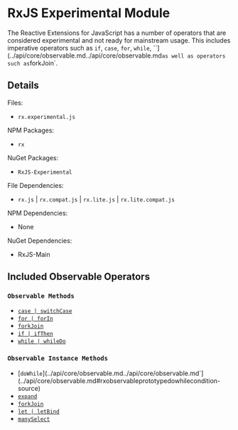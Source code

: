 # RxJS Experimental Module #

The Reactive Extensions for JavaScript has a number of operators that are considered experimental and not ready for mainstream usage.  This includes imperative operators such as `if`, `case`, `for`, `while`, ``](../api/core/observable.md../api/core/observable.md` as well as operators such as `forkJoin`.

## Details ##

Files:
- `rx.experimental.js`

NPM Packages:
- `rx`

NuGet Packages:
- `RxJS-Experimental`

File Dependencies:
- `rx.js` | `rx.compat.js` | `rx.lite.js` | `rx.lite.compat.js`

NPM Dependencies:
- None

NuGet Dependencies:
- RxJS-Main

## Included Observable Operators ##

### `Observable Methods`
- [`case | switchCase`](../api/core/observable.md#rxobservablecaseselector-sources-elsesourcescheduler)
- [`for | forIn`](../api/core/observable.md#rxobservableforsources-resultselector)
- [`forkJoin`](../api/core/observable.md#rxobservableforkjoinargs)
- [`if | ifThen`](../api/core/observable.md#rxobservableifcondition-thensource-elsesource)
- [`while | whileDo`](../api/core/observable.md#rxobservablewhilecondition-source)

### `Observable Instance Methods`
- [`doWhile`](../api/core/observable.md../api/core/observable.md`](../api/core/observable.md#rxobservableprototypedowhilecondition-source)
- [`expand`](../api/core/observable.md#rxobservableprototypeexpandselector-scheduler)
- [`forkJoin`](../api/core/observable.md#rxobservableprototypeforkjoinsecond-resultselector)
- [`let | letBind`](../api/core/observable.md#rxobservableprototypeletfunc)
- [`manySelect`](../api/core/observable.md#rxobservableprototypemanyselectselector-scheduler)
